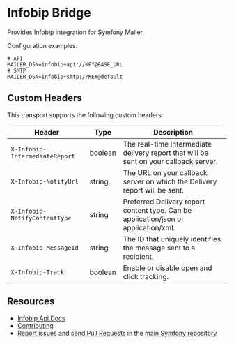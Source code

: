 Infobip Bridge
==============

Provides Infobip integration for Symfony Mailer.

Configuration examples:

```dotenv
# API
MAILER_DSN=infobip+api://KEY@BASE_URL
# SMTP
MAILER_DSN=infobip+smtp://KEY@default
```

Custom Headers
--------------

This transport supports the following custom headers:

| Header                           | Type    | Description                                                                                  |
| -------------------------------- | ------- | -------------------------------------------------------------------------------------------- |
| `X-Infobip-IntermediateReport`   | boolean | The real-time Intermediate delivery report that will be sent on your callback server.        |
| `X-Infobip-NotifyUrl`            | string  | The URL on your callback server on which the Delivery report will be sent.                   |
| `X-Infobip-NotifyContentType`    | string  | Preferred Delivery report content type. Can be application/json or application/xml.          |
| `X-Infobip-MessageId`            | string  | The ID that uniquely identifies the message sent to a recipient.                             |
| `X-Infobip-Track`                | boolean | Enable or disable open and click tracking.                                                   |

Resources
---------

 * [Infobip Api Docs](https://www.infobip.com/docs/api#channels/email)
 * [Contributing](https://symfony.com/doc/current/contributing/index.html)
 * [Report issues](https://github.com/symfony/symfony/issues) and
   [send Pull Requests](https://github.com/symfony/symfony/pulls)
   in the [main Symfony repository](https://github.com/symfony/symfony)
